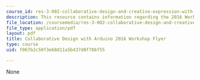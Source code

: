 ```yaml
---
course_id: res-3-002-collaborative-design-and-creative-expression-with-arduino-microcontrollers-january-iap-2017
description: This resource contains information regarding the 2016 Workshop Flyer.
file_location: /coursemedia/res-3-002-collaborative-design-and-creative-expression-with-arduino-microcontrollers-january-iap-2017/f067b2c50f3e68d11a5b437d0f786f55_MITRES_3_002IAP17_Flyer_16.pdf
file_type: application/pdf
layout: pdf
title: Collaborative Design with Arduino 2016 Workshop Flyer
type: course
uid: f067b2c50f3e68d11a5b437d0f786f55

---
```

None